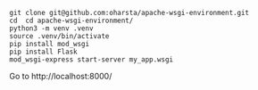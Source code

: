 <!--- https://davidhamann.de/2017/08/05/running-flask-with-wsgi-on-macos/ --->
```
git clone git@github.com:oharsta/apache-wsgi-environment.git
cd  cd apache-wsgi-environment/
python3 -m venv .venv
source .venv/bin/activate
pip install mod_wsgi
pip install Flask
mod_wsgi-express start-server my_app.wsgi
```
Go to http://localhost:8000/
